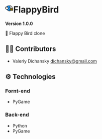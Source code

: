 # <img align="left" alt="flappyBirdIcon" width="26px" src="https://raw.githubusercontent.com/DuckoMan/FlappyBird/main/assets/icon.png" />FlappyBird

**Version 1.0.0**

📃 Flappy Bird clone

## 👨‍💻 Contributors

- Valeriy Dichansky <dichansky@gmail.com>

## ⚙ Technologies
### Fornt-end
   - PyGame
### Back-end
   - Python
   - PyGame
